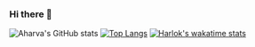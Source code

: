 ### Hi there 👋

<!--
**atharva-codes/atharva-codes** is a ✨ _special_ ✨ repository because its `README.md` (this file) appears on your GitHub profile.

Here are some ideas to get you started:

- 🔭 I’m currently working on ...
- 🌱 I’m currently learning ...
- 👯 I’m looking to collaborate on ...
- 🤔 I’m looking for help with ...
- 💬 Ask me about ...
- 📫 How to reach me: ...
- 😄 Pronouns: ...
- ⚡ Fun fact: ...
-->
![Aharva's GitHub stats](https://github-readme-stats.vercel.app/api?username=atharva-codes&show_icons=true&theme=highcontrast)
[![Top Langs](https://github-readme-stats.vercel.app/api/top-langs/?username=atharva-codes&layout=donut-vertical)](https://github.com/anuraghazra/github-readme-stats)
[![Harlok's wakatime stats](https://github-readme-stats.vercel.app/api/wakatime?username=atharva-codes)](https://github.com/anuraghazra/github-readme-stats)
